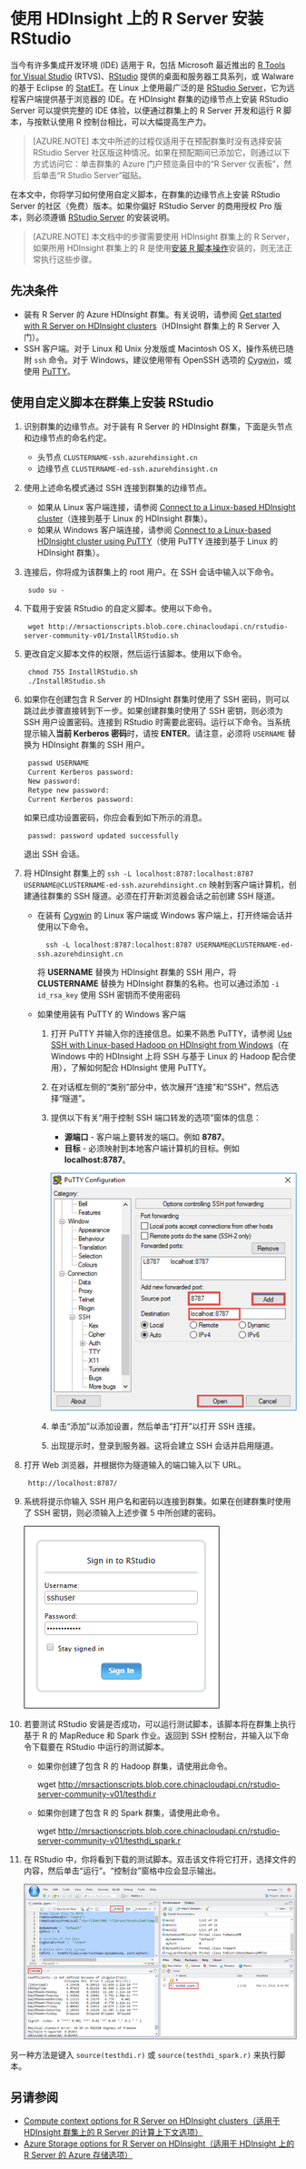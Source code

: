 <!-- not suitable for Mooncake -->

<properties
    pageTitle="使用 HDInsight 上的 R Server 安装 RStudio | Azure"
    description="如何使用 HDInsight 上的 R Server 安装 RStudio。"
    services="hdinsight"
    documentationcenter=""
    author="jeffstokes72"
    manager="jhubbard"
    editor="cgronlun" />
<tags 
    ms.assetid="918abb0d-8248-4bc5-98dc-089c0e007d49"
    ms.service="hdinsight"
    ms.devlang="na"
    ms.topic="article"
    ms.tgt_pltfrm="na"
    ms.workload="big-data"
    ms.date="11/21/2016"
    wacn.date="02/06/2017"
    ms.author="jeffstok" />

# 使用 HDInsight 上的 R Server 安装 RStudio
当今有许多集成开发环境 (IDE) 适用于 R，包括 Microsoft 最近推出的 [R Tools for Visual Studio](https://www.visualstudio.com/features/rtvs-vs.aspx) (RTVS)、[RStudio](https://www.rstudio.com/products/rstudio-server/) 提供的桌面和服务器工具系列，或 Walware 的基于 Eclipse 的 [StatET](http://www.walware.de/goto/statet)。在 Linux 上使用最广泛的是 [RStudio Server](https://www.rstudio.com/products/rstudio-server/)，它为远程客户端提供基于浏览器的 IDE。在 HDInsight 群集的边缘节点上安装 RStudio Server 可以提供完整的 IDE 体验，以便通过群集上的 R Server 开发和运行 R 脚本，与按默认使用 R 控制台相比，可以大幅提高生产力。

> [AZURE.NOTE]
本文中所述的过程仅适用于在预配群集时没有选择安装 RStudio Server 社区版这种情况。如果在预配期间已添加它，则通过以下方式访问它：单击群集的 Azure 门户预览条目中的“R Server 仪表板”，然后单击“R Studio Server”磁贴。

在本文中，你将学习如何使用自定义脚本，在群集的边缘节点上安装 RStudio Server 的社区（免费）版本。如果你偏好 RStudio Server 的商用授权 Pro 版本，则必须遵循 [RStudio Server](https://www.rstudio.com/products/rstudio/download-server/) 的安装说明。

> [AZURE.NOTE]
本文档中的步骤需要使用 HDInsight 群集上的 R Server，如果所用 HDInsight 群集上的 R 是使用[安装 R 脚本操作](/documentation/articles/hdinsight-hadoop-r-scripts/)安装的，则无法正常执行这些步骤。
>
> 

## 先决条件
* 装有 R Server 的 Azure HDInsight 群集。有关说明，请参阅 [Get started with R Server on HDInsight clusters](/documentation/articles/hdinsight-hadoop-r-server-get-started/)（HDInsight 群集上的 R Server 入门）。
* SSH 客户端。对于 Linux 和 Unix 分发版或 Macintosh OS X，操作系统已随附 `ssh` 命令。对于 Windows，建议使用带有 OpenSSH 选项的 [Cygwin](http://www.redhat.com/services/custom/cygwin/)，或使用 [PuTTY](http://www.chiark.greenend.org.uk/~sgtatham/putty/download.html)。

## 使用自定义脚本在群集上安装 RStudio
1. 识别群集的边缘节点。对于装有 R Server 的 HDInsight 群集，下面是头节点和边缘节点的命名约定。

    * 头节点 `CLUSTERNAME-ssh.azurehdinsight.cn`
    * 边缘节点 `CLUSTERNAME-ed-ssh.azurehdinsight.cn`
2. 使用上述命名模式通过 SSH 连接到群集的边缘节点。

    * 如果从 Linux 客户端连接，请参阅 [Connect to a Linux-based HDInsight cluster](/documentation/articles/hdinsight-hadoop-linux-use-ssh-unix/)（连接到基于 Linux 的 HDInsight 群集）。
    * 如果从 Windows 客户端连接，请参阅 [Connect to a Linux-based HDInsight cluster using PuTTY](/documentation/articles/hdinsight-hadoop-linux-use-ssh-windows/)（使用 PuTTY 连接到基于 Linux 的 HDInsight 群集）。
3. 连接后，你将成为该群集上的 root 用户。在 SSH 会话中输入以下命令。

        sudo su -
4. 下载用于安装 RStudio 的自定义脚本。使用以下命令。

        wget http://mrsactionscripts.blob.core.chinacloudapi.cn/rstudio-server-community-v01/InstallRStudio.sh
5. 更改自定义脚本文件的权限，然后运行该脚本。使用以下命令。

        chmod 755 InstallRStudio.sh
        ./InstallRStudio.sh
6. 如果你在创建包含 R Server 的 HDInsight 群集时使用了 SSH 密码，则可以跳过此步骤直接转到下一步。如果创建群集时使用了 SSH 密钥，则必须为 SSH 用户设置密码。连接到 RStudio 时需要此密码。运行以下命令。当系统提示输入**当前 Kerberos 密码**时，请按 **ENTER**。请注意，必须将 `USERNAME` 替换为 HDInsight 群集的 SSH 用户。

        passwd USERNAME
        Current Kerberos password:
        New password:
        Retype new password:
        Current Kerberos password:

    如果已成功设置密码，你应会看到如下所示的消息。

        passwd: password updated successfully

    退出 SSH 会话。

7. 将 HDInsight 群集上的 `ssh -L localhost:8787:localhost:8787 USERNAME@CLUSTERNAME-ed-ssh.azurehdinsight.cn` 映射到客户端计算机，创建通往群集的 SSH 隧道。必须在打开新浏览器会话之前创建 SSH 隧道。

    * 在装有 [Cygwin](http://www.redhat.com/services/custom/cygwin/) 的 Linux 客户端或 Windows 客户端上，打开终端会话并使用以下命令。

            ssh -L localhost:8787:localhost:8787 USERNAME@CLUSTERNAME-ed-ssh.azurehdinsight.cn

        将 **USERNAME** 替换为 HDInsight 群集的 SSH 用户，将 **CLUSTERNAME** 替换为 HDInsight 群集的名称。也可以通过添加 `-i id_rsa_key` 使用 SSH 密钥而不使用密码
    * 如果使用装有 PuTTY 的 Windows 客户端

        1. 打开 PuTTY 并输入你的连接信息。如果不熟悉 PuTTY，请参阅 [Use SSH with Linux-based Hadoop on HDInsight from Windows](/documentation/articles/hdinsight-hadoop-linux-use-ssh-windows/)（在 Windows 中的 HDInsight 上将 SSH 与基于 Linux 的 Hadoop 配合使用），了解如何配合 HDInsight 使用 PuTTY。
        2. 在对话框左侧的“类别”部分中，依次展开“连接”和“SSH”，然后选择“隧道”。
        3. 提供以下有关“用于控制 SSH 端口转发的选项”窗体的信息：

            * **源端口** - 客户端上要转发的端口。例如 **8787**。
            * **目标** - 必须映射到本地客户端计算机的目标。例如 **localhost:8787**。

            ![创建 SSH 隧道](./media/hdinsight-hadoop-r-server-install-r-studio/createsshtunnel.png "创建 SSH 隧道")
        4. 单击“添加”以添加设置，然后单击“打开”以打开 SSH 连接。
        5. 出现提示时，登录到服务器。这将会建立 SSH 会话并启用隧道。
8. 打开 Web 浏览器，并根据你为隧道输入的端口输入以下 URL。

        http://localhost:8787/ 
9. 系统将提示你输入 SSH 用户名和密码以连接到群集。如果在创建群集时使用了 SSH 密钥，则必须输入上述步骤 5 中所创建的密码。

    ![连接到 R Studio](./media/hdinsight-hadoop-r-server-install-r-studio/connecttostudio.png "创建 SSH 隧道")
10. 若要测试 RStudio 安装是否成功，可以运行测试脚本，该脚本将在群集上执行基于 R 的 MapReduce 和 Spark 作业。返回到 SSH 控制台，并输入以下命令下载要在 RStudio 中运行的测试脚本。

    *    如果你创建了包含 R 的 Hadoop 群集，请使用此命令。

            wget http://mrsactionscripts.blob.core.chinacloudapi.cn/rstudio-server-community-v01/testhdi.r
    *    如果你创建了包含 R 的 Spark 群集，请使用此命令。

            wget http://mrsactionscripts.blob.core.chinacloudapi.cn/rstudio-server-community-v01/testhdi_spark.r
11. 在 RStudio 中，你将看到下载的测试脚本。双击该文件将它打开，选择文件的内容，然后单击“运行”。“控制台”窗格中应会显示输出。

    ![测试安装](./media/hdinsight-hadoop-r-server-install-r-studio/test-r-script.png "测试安装")

另一种方法是键入 `source(testhdi.r)` 或 `source(testhdi_spark.r)` 来执行脚本。

## 另请参阅
* [Compute context options for R Server on HDInsight clusters（适用于 HDInsight 群集上的 R Server 的计算上下文选项）](/documentation/articles/hdinsight-hadoop-r-server-compute-contexts/)
* [Azure Storage options for R Server on HDInsight（适用于 HDInsight 上的 R Server 的 Azure 存储选项）](/documentation/articles/hdinsight-hadoop-r-server-storage/)

<!---HONumber=Mooncake_1205_2016-->